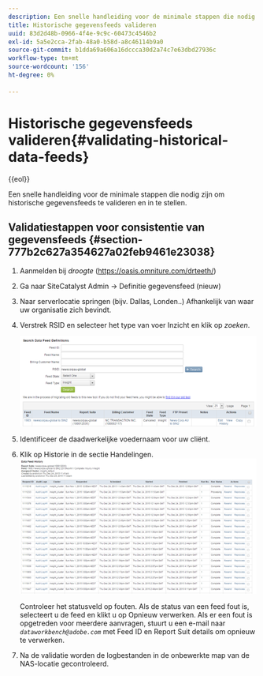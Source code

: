 ```yaml
---
description: Een snelle handleiding voor de minimale stappen die nodig zijn om historische gegevensfeeds te valideren en in te stellen.
title: Historische gegevensfeeds valideren
uuid: 83d2d48b-0966-4f4e-9c9c-60473c4546b2
exl-id: 5a5e2cca-2fab-48a0-b58d-a8c46114b9a0
source-git-commit: b1dda69a606a16dccca30d2a74c7e63dbd27936c
workflow-type: tm+mt
source-wordcount: '156'
ht-degree: 0%

---
```


# Historische gegevensfeeds valideren{#validating-historical-data-feeds}

{{eol}}

Een snelle handleiding voor de minimale stappen die nodig zijn om historische gegevensfeeds te valideren en in te stellen.

## Validatiestappen voor consistentie van gegevensfeeds {#section-777b2c627a354627a02feb9461e23038}

1. Aanmelden bij *droogte* (https://oasis.omniture.com/drteeth/)
1. Ga naar SiteCatalyst Admin -> Definitie gegevensfeed (nieuw)
1. Naar serverlocatie springen (bijv. Dallas, Londen..) Afhankelijk van waar uw organisatie zich bevindt.
1. Verstrek RSID en selecteer het type van voer Inzicht en klik op *zoeken*.

   ![](assets/dwb_impl_historical.png)

1. Identificeer de daadwerkelijke voedernaam voor uw cliënt.
1. Klik op Historie in de sectie Handelingen. ![](assets/dwb_impl_historical1.png)

   Controleer het statusveld op fouten. Als de status van een feed fout is, selecteert u de feed en klikt u op Opnieuw verwerken. Als er een fout is opgetreden voor meerdere aanvragen, stuurt u een e-mail naar *`dataworkbench@adobe.com`* met Feed ID en Report Suit details om opnieuw te verwerken.

1. Na de validatie worden de logbestanden in de onbewerkte map van de NAS-locatie gecontroleerd.

